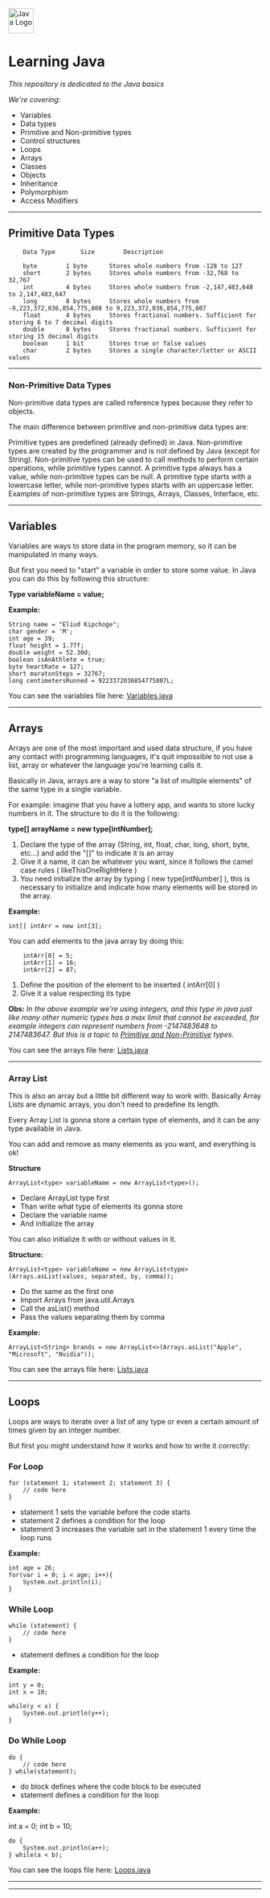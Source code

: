 [//]: # (![Java logo]&#40;https://img.shields.io/badge/java-%23FF0000.svg?style=for-the-badge&logo=javafx&logoColor=white&#41;)
[//]: # (![Java logo]&#40;https://dev.java/assets/images/java-logo-vector.png&#41;)

<img src="https://dev.java/assets/images/java-logo-vector.png" height="50px"  alt="Java Logo"/>

# Learning Java

*This repository is dedicated to the Java basics*

*We're covering:* 
- Variables
- Data types
- Primitive and Non-primitive types
- Control structures
- Loops
- Arrays
- Classes
- Objects
- Inheritance
- Polymorphism
- Access Modifiers

---

<a id="types"></a>
## Primitive Data Types

        Data Type       Size	    Description

        byte	    1 byte	    Stores whole numbers from -128 to 127
        short	    2 bytes	    Stores whole numbers from -32,768 to 32,767
        int   	    4 bytes	    Stores whole numbers from -2,147,483,648 to 2,147,483,647
        long	    8 bytes	    Stores whole numbers from -9,223,372,036,854,775,808 to 9,223,372,036,854,775,807
        float	    4 bytes	    Stores fractional numbers. Sufficient for storing 6 to 7 decimal digits
        double	    8 bytes	    Stores fractional numbers. Sufficient for storing 15 decimal digits
        boolean	    1 bit	    Stores true or false values
        char	    2 bytes	    Stores a single character/letter or ASCII values

---

### Non-Primitive Data Types

Non-primitive data types are called reference types because they refer to objects.

The main difference between primitive and non-primitive data types are:

Primitive types are predefined (already defined) in Java. Non-primitive types are created by the programmer and is not defined by Java (except for String).
Non-primitive types can be used to call methods to perform certain operations, while primitive types cannot.
A primitive type always has a value, while non-primitive types can be null.
A primitive type starts with a lowercase letter, while non-primitive types starts with an uppercase letter.
Examples of non-primitive types are Strings, Arrays, Classes, Interface, etc.

---
## Variables

Variables are ways to store data in the program memory, so it can be manipulated in many ways.

But first you need to "start" a variable in order to store some value. In Java you can do this by following this structure:

**Type variableName = value;**

**Example:**

    String name = "Eliud Kipchoge";
    char gender = 'M';
    int age = 39;
    float height = 1.77f;
    double weight = 52.30d;
    boolean isAnAthlete = true;
    byte heartRate = 127;
    short maratonSteps = 32767;
    long centimetersRunned = 9223372036854775807L;

You can see the variables file here: [Variables.java](https://github.com/natanzeraa/learning-java/blob/main/Variables.java)

---

<a id="arrays"></a>
## Arrays

Arrays are one of the most important and used data structure, if you have any contact with programming languages, it's quit impossible to not use a list, array or whatever the language you're learning calls it.

Basically in Java, arrays are a way to store "a list of multiple elements" of the same type in a single variable.

For example: imagine that you have a lottery app, and wants to store lucky numbers in it. The structure to do it is the following:

**type[] arrayName = new type[intNumber];**

1. Declare the type of the array (String, int, float, char, long, short, byte, etc...) and add the "[]" to indicate it is an array
2. Give it a name, it can be whatever you want, since it follows the camel case rules ( likeThisOneRightHere )
3. You need initialize the array by typing ( new type[intNumber] ), this is necessary to initialize and indicate how many elements will be stored in the array.

**Example:**

    int[] intArr = new int[3];
 
You can add elements to the java array by doing this:

        intArr[0] = 5;
        intArr[1] = 16;
        intArr[2] = 87;

1. Define the position of the element to be inserted ( intArr[0] )
2. Give it a value respecting its type

**Obs:** *In the above example we're using integers, and this type in java just like many other numeric types has a max limit that cannot be exceeded, for example integers can represent numbers from -2147483648 to 2147483647. But this is a topic to [Primitive and Non-Primitive](#types) types.*

You can see the arrays file here: [Lists.java](https://github.com/natanzeraa/learning-java/blob/main/Lists.java)

---

### Array List

This is also an array but a little bit different way to work with.
Basically Array Lists are dynamic arrays, you don't need to predefine its length.

Every Array List is gonna store a certain type of elements, and it can be any type available in Java.

You can add and remove as many elements as you want, and everything is ok!

**Structure**

    ArrayList<type> variableName = new ArrayList<type>();

- Declare ArrayList type first
- Than write what type of elements its gonna store
- Declare the variable name
- And initialize the array

You can also initialize it with or without values in it.

**Structure:**

    ArrayList<type> variableName = new ArrayList<type>(Arrays.asList(values, separated, by, comma));

- Do the same as the first one
- Import Arrays from java.util.Arrays
- Call the asList() method
- Pass the values separating them by comma

**Example:**

    ArrayList<String> brands = new ArrayList<>(Arrays.asList("Apple", "Microsoft", "Nvidia"));

You can see the arrays file here: [Lists.java](https://github.com/natanzeraa/learning-java/blob/main/Lists.java)

---

## Loops

Loops are ways to iterate over a list of any type or even a certain amount of times given by an integer number.

But first you might understand how it works and how to write it correctly:

### For Loop

    for (statement 1; statement 2; statement 3) {
        // code here
    }

- statement 1 sets the variable before the code starts
- statement 2 defines a condition for the loop
- statement 3 increases the variable set in the statement 1 every time the loop runs

**Example:**
    
    int age = 26;
    for(var i = 0; i < age; i++){
        System.out.println(i);
    }

### While Loop

    while (statement) {
        // code here
    }

- statement defines a condition for the loop

**Example:**
    
    int y = 0;
    int x = 10;
    
    while(y < x) {
        System.out.println(y++);
    }

### Do While Loop

    do {
        // code here
    } while(statement);

- do block defines where the code block to be executed
- statement defines a condition for the loop

**Example:**

int a = 0;
int b = 10;

    do {
        System.out.println(a++);
    } while(a < b);


You can see the loops file here: [Loops.java](https://github.com/natanzeraa/learning-java/blob/main/Loops.java)

---



---

[//]: # ()
[//]: # (## Methods)

[//]: # ()
[//]: # (*Methods, are a block of code that only runs when it is called,*)

[//]: # (*they accept external data also known as parameters.*)

[//]: # (*Some languages can call methods as functions, because can execute certain actions.*)

[//]: # ()
[//]: # (**Example:**)

[//]: # ()
[//]: # (    public String showSomeText&#40;&#41; {)

[//]: # (        return "This is a text";)

[//]: # (    })

[//]: # ()
[//]: # (*The code above is a method that returns a text.* )

[//]: # (*As you can see it does not take any parameters*)

[//]: # ()
[//]: # (*Now lets see a method that actually takes parameters.*)

[//]: # ()
[//]: # (**Example:**)

[//]: # ()
[//]: # (    public int sumOfTwoValues&#40;int a, int b&#41; {)

[//]: # (        return a + b;)

[//]: # (    })

[//]: # ()
[//]: # (*As you can see, this method is receiving two parameters and executing a sum of the two values.*)

[//]: # ()
[//]: # (*But now you must be asking yourself: How do I make this work? How do I use it?*)

[//]: # ()
[//]: # (*To use this method correctly, take a look at this example:*)

[//]: # ()
[//]: # (    public class Methods {)

[//]: # (        public static String someMethod&#40;String argument&#41; {)

[//]: # (            return argument;)

[//]: # (        })

[//]: # (    )
[//]: # (        public static void main&#40;String[] args&#41; {)

[//]: # (            String argument = someMethod&#40;"This is an argument!"&#41;;)

[//]: # (            System.out.println&#40;argument&#41;;)

[//]: # (        })

[//]: # (    })

[//]: # ()
[//]: # (**Example II:**)

[//]: # (    )
[//]: # (    public class Methods {)

[//]: # (        public static void main&#40;String[] args&#41; {)

[//]: # (            Sum sum = new Sum&#40;&#41;;)

[//]: # (            sum.sumOfTwoValues&#40;10, 35&#41;;)

[//]: # (        })

[//]: # (    })

[//]: # ()
[//]: # (    class Sum {)

[//]: # (        public int sumOfTwoValues&#40;int a, int b&#41; {)

[//]: # (            return a + b;)

[//]: # (        })

[//]: # (    })

[//]: # ()
[//]: # (You can see the methods file here: [Methods.java]&#40;https://github.com/natanzeraa/learning-java/blob/main/Methods.java&#41;)

[//]: # ()
[//]: # (---)
